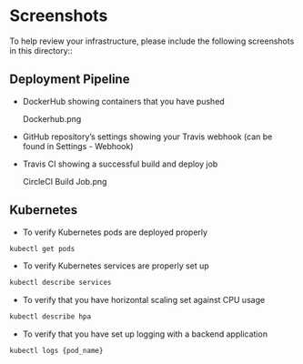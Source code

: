 # Screenshots
To help review your infrastructure, please include the following screenshots in this directory::

## Deployment Pipeline
* DockerHub showing containers that you have pushed

    Dockerhub.png


* GitHub repository’s settings showing your Travis webhook (can be found in Settings - Webhook)
* Travis CI showing a successful build and deploy job

    CircleCI Build Job.png


## Kubernetes
* To verify Kubernetes pods are deployed properly
```bash
kubectl get pods
```
* To verify Kubernetes services are properly set up
```bash
kubectl describe services
```
* To verify that you have horizontal scaling set against CPU usage
```bash
kubectl describe hpa
```
* To verify that you have set up logging with a backend application
```bash
kubectl logs {pod_name}
```

